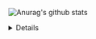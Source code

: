 ![Anurag's github stats](https://github-readme-stats.vercel.app/api?username=kanicha&count_private=true)
<details>
  
  ## :ledger:License
  [MIT Licence]: https://opensource.org/licenses/MIT "MIT LICENCE"
